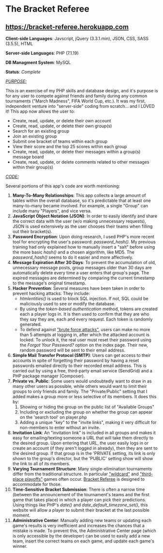 # The Bracket Referee

## https://bracket-referee.herokuapp.com

<b>Client-side Languages</b>: Javscript, jQuery (3.3.1.min), JSON, CSS, SASS (3.5.5), HTML

<b>Server-side Languages</b>: PHP (7.1.19)

<b>DB Managment System</b>: MySQL

<b>Status</b>: <i>Complete</i>

<u><i>PURPOSE:</i></u>
<p>This is an exercise of my PHP skills and database design, and it's purpose is for any user to compete against friends and family during any common tournaments ("March Madness", FIFA World Cup, etc.). It was my first, independent venture into "server-side" coding from scratch... and I LOVED it! This app now allows the user to:</p>
<ul>
  <li>Create, read, update, or delete their own account</li>
  <li>Create, read, update, or delete their own group(s)</li>
  <li>Search for an existing group</li>
  <li>Join an existing group</li>
  <li>Submit one bracket of teams within each group</li>
  <li>View their score and the top 25 scores within each group</li>
  <li>Create, read, update, or delete their messages within a group(s) message board</li>
  <li>Create, read, update, or delete comments related to other messages within their group(s)</li>
</ul>

<u><i>CODE:</i></u>
<p>Several portions of this app's code are worth mentioning:</p>
<ol>
  <li>
    <b>Many-To-Many Relationships</b>: This app collects a large amount of tables within the overall database, so it's predictable that at least one many-to-many became involved. For example, a single "Group" can include many "Players", and vice versa.
  </li>
  <li>
    <b>JavaScript Object Notation (JSON)</b>: In order to easily identify and share the correct data with the user (w/o making unnecessary requests), JSON is used extensively as the user chooses their teams when filling out their bracket(s).
  </li>
  <li>
    <b>Password Encryption</b>: Upon doing research, I used PHP's more recent tool for encrypting the user's password: <i>password_hash()</i>. My previous training had only explained how to manually insert a "salt" before using the more basic <i>hash()</i> and a chosen algorithm, like MD5. The <i>password_hash()</i> seems to do it easier and more affectively.
  </li>
  <li>
    <b>Message Expiration After 30 Days</b>: To prevent the accumulation of old, unnecessary message posts, group messages older than 30 days are automatically delete every time a user enters that group's page. The expired messages are determined by comparing the current timestamp to the message's original timestamp. 
  </li>
  <li>
    <b>Hacker Prevention</b>: Several measures have been taken in order to prevent hacking attacks. They include:
    <ul>
      <li>
        <i>htmlentities()</i> is used to block SQL injection. If not, SQL could be maliciously used to see or modify the database.
      </li>
      <li>
        By using the <i>token-based authentication</i> method, tokens are created each a player logs in. It is then used to confirm that they are who they say they are, each and every request. Each token is randomly generated.
      </li>
      <li>
        To defend against <a href="https://en.wikipedia.org/wiki/Brute-force_attack#Countermeasures">"brute force attacks"</a>, users can make no more than 5 attempts at logging in, after which the attacked account is locked. To unlock it, the real user must reset their password using the <i>Forgot Your Password?</i> option on the index page. Their new, random password will be sent to their email address.
      </li>
     </ul>
  </li>
  <li>
    <b>Simple Mail Transfer Protocol (SMTP)</b>: Users can get access to their accounts in spite of forgetting their password by having a reset passwords emailed directly to their recorded email address. This is carried out by using a free, third-party email service (SendGrid) and a PHP package manager (Composer).
  </li>
  <li>
    <b>Private vs. Public</b>: Some users would undoubtedly want to draw in as many other users as possible, while others would want to limit their groups to only friends and family. The "Private/Public" setting that I added makes a group more or less selective of its members. It does this by:
    <ol>
      <li>
        Showing or hiding the group on the public list of "Available Groups"
      </li>
      <li>
        Including or excluding the group on whether the group can appear on the 'search tool' on player.php
      </li>
      <li>
        Adding a unique "key" to the "invite links", making it very difficult for non-members to enter without an invite.
      </li>
    </ol>
  </li>
  <li>
    <b>Invitation Link</b>: An "invitation link" is included in all groups and makes it easy for emailing/texting someone a URL that will take them directly to the desired group. Upon entering that URL, the user easily logs in or create an account (if they aren't logged in already), then they are sent to the desired group. If that group is in the 'PRIVATE setting, its link is only shown to the group's director, but the 'PUBLIC' setting show will show the link to all of its members.
  </li>
  <li>
    <b>Varying Tournament Structure</b>: Many single-elimination tournaments differ from the traditional structure. In particular <a href='https://en.wikipedia.org/wiki/Wild_card_(sports)'>"wildcard"</a> and <a href='https://en.wikipedia.org/wiki/Third_place_playoff'>"third-place playoffs"</a> games often occur. <u>Bracket Referee</u> is designed to accommodate for those.
  </li>
  <li>
    <b>Time-Sensitive Bracket Submission</b>: There is often a narrow time (between the announcement of the tournament's teams and the first game that takes place) in which a player can pick their predictions. Using things like PHP's <i>date()</i> and <i>date_default_timezone_set()</i>, this website will allow a player to submit their bracket at the last possible moment.
  </li>
  <li>
    <b>Administrative Center</b>: Manually adding new teams or updating each game's results is very inefficient and increases the chances that a mistake is made. To prevent this, the Administrative Center page (which is only accessible by the developer) can be used to easily add a new team, insert the correct teams on each game, and update each game's winner.
  </li>
</ol>
